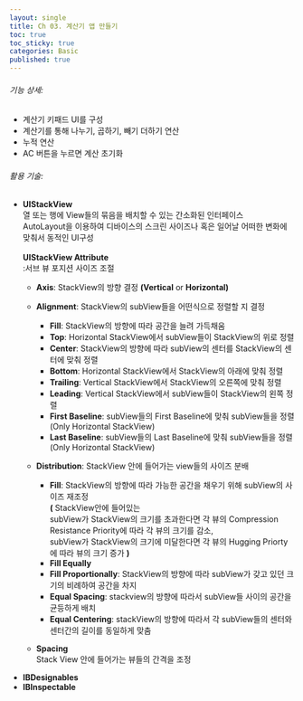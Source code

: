 ```yaml
---
layout: single
title: Ch 03. 계산기 앱 만들기
toc: true
toc_sticky: true
categories: Basic 
published: true
---
```



###### 기능 상세:
- 계산기 키패드 UI를 구성
- 계산기를 통해 나누기, 곱하기, 빼기 더하기 연산
- 누적 연산
- AC 버튼을 누르면 계산 초기화

###### 활용 기술:
- **UIStackView**<br/>
  열 또는 행에 View들의 묶음을 배치할 수 있는 간소화된 인터페이스<br/>
  AutoLayout을 이용하여 디바이스의 스크린 사이즈나 혹은 일어날 어떠한 변화에 맞춰서 동적인 UI구성<br/>  
  **UIStackView Attribute**<br/>
  :서브 뷰 포지션 사이즈 조절
     - **Axis**: StackView의 방향 결정 **(Vertical** or **Horizontal)**
     - **Alignment**: StackView의 subView들을 어떤식으로 정렬할 지 결정
		- **Fill**: StackView의 방향에 따라 공간을 늘려 가득채움
		- **Top**: Horizontal StackView에서 subView들이 StackView의 위로 정렬
		- **Center**: StackView의 방향에 따라 subView의 센터를 StackView의 센터에 맞춰 정렬
		- **Bottom**: Horizontal StackView에서 StackView의 아래에 맞춰 정렬
		- **Trailing**: Vertical StackView에서 StackView의 오른쪽에 맞춰 정렬
		- **Leading**: Vertical StackView에서 subView들이 StackView의 왼쪽 정렬
		- **First Baseline**: subView들의 First Baseline에 맞춰 subView들을 정렬(Only Horizontal StackView)
		- **Last Baseline**: subView들의 Last Baseline에 맞춰 subView들을 정렬(Only Horizontal StackView)
		 
     - **Distribution**: StackView 안에 들어가는 view들의 사이즈 분배
		- **Fill**: StackView의 방향에 따라 가능한 공간을 채우기 위해 subView의 사이즈 재조정<br/>
		 	**(** StackView안에 들어있는<br/>subView가 StackView의 크기를 초과한다면 각 뷰의 Compression Resistance Priority에 따라 각 뷰의 크기를 감소,<br/> subView가 StackView의 크기에 미달한다면 각 뷰의 Hugging Priorty에 따라 뷰의 크기 증가 **)**
		- **Fill Equally**
		- **Fill Proportionally**: StackView의 방향에 따라 subView가 갖고 있던 크기의 비례하여 공간을 차지
		- **Equal Spacing**: stackview의 방향에 따라서 subView들 사이의 공간을 균등하게 배치
		- **Equal Centering**: stackView의 방향에 따라서 각 subView들의 센터와 센터간의 길이를 동일하게 맞춤
     - **Spacing**<br/>
       Stack View 안에 들어가는 뷰들의 간격을 조정
- **IBDesignables**
- **IBInspectable**

